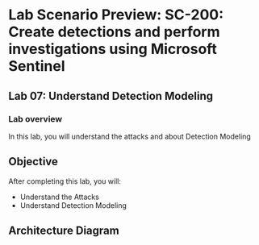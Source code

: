 # Lab Scenario Preview: SC-200: Create detections and perform investigations using Microsoft Sentinel
## Lab 07: Understand Detection Modeling
### Lab overview

In this lab, you will understand the attacks and about Detection Modeling

## Objective
  
After completing this lab, you will:

- Understand the Attacks
- Understand Detection Modeling
    
## Architecture Diagram



